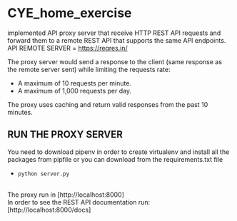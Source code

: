 # CYE_home_exercise
implemented API proxy server that receive HTTP REST API requests and  
forward them to a remote REST API that supports the same API endpoints.
<br/>
API REMOTE SERVER = https://reqres.in/
<br/>

The proxy server would send a response to the client (same response as the remote server sent) while limiting the requests rate:
<br/>
* A maximum of 10 requests per minute.
* A maximum of 1,000 requests per day.

 The proxy uses caching and return valid responses from the past 10 minutes.


## RUN THE PROXY SERVER 
You need to download pipenv in order to create virtualenv and install all the packages from pipfile
or you can download from the requirements.txt file
<br/>
 * `python server.py`
<br/>
The proxy run in [http://localhost:8000]
<br/>
In order to see the REST API documentation run: [http://localhost:8000/docs]

